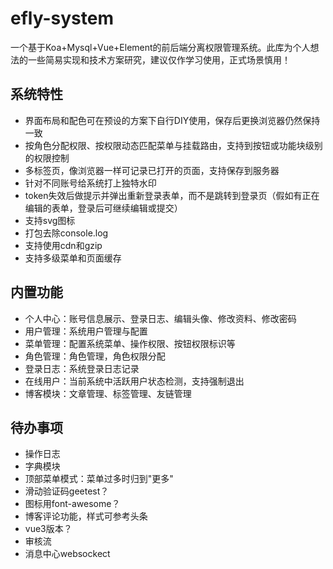 # efly-system

一个基于Koa+Mysql+Vue+Element的前后端分离权限管理系统。此库为个人想法的一些简易实现和技术方案研究，建议仅作学习使用，正式场景慎用！

## 系统特性

* 界面布局和配色可在预设的方案下自行DIY使用，保存后更换浏览器仍然保持一致
* 按角色分配权限、按权限动态匹配菜单与挂载路由，支持到按钮或功能块级别的权限控制
* 多标签页，像浏览器一样可记录已打开的页面，支持保存到服务器
* 针对不同账号给系统打上独特水印
* token失效后做提示并弹出重新登录表单，而不是跳转到登录页（假如有正在编辑的表单，登录后可继续编辑或提交）
* 支持svg图标
* 打包去除console.log
* 支持使用cdn和gzip
* 支持多级菜单和页面缓存

## 内置功能

* 个人中心：账号信息展示、登录日志、编辑头像、修改资料、修改密码
* 用户管理：系统用户管理与配置
* 菜单管理：配置系统菜单、操作权限、按钮权限标识等
* 角色管理：角色管理，角色权限分配
* 登录日志：系统登录日志记录
* 在线用户：当前系统中活跃用户状态检测，支持强制退出
* 博客模块：文章管理、标签管理、友链管理

## 待办事项

* 操作日志
* 字典模块
* 顶部菜单模式：菜单过多时归到"更多"
* 滑动验证码geetest？
* 图标用font-awesome？
* 博客评论功能，样式可参考头条
* vue3版本？
* 审核流
* 消息中心websockect
